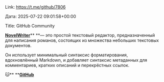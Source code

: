 Link: https://t.me/github/7806

Дата: 2025-07-22 09:01:58+00:00

Title: GitHub Community

[**NovelWriter**](https://github.com/vkbo/novelWriter)** **— это простой текстовый редактор, предназначенный для написания романов, состоящих из множества небольших текстовых документов. 

Он использует минимальный синтаксис форматирования,
вдохновлённый Markdown, и добавляет синтаксис метаданных для
комментариев, кратких описаний и перекрёстных ссылок.

🐱** **[**GitHub**](https://t.me/+3xphzXTayGE1NDVi)


